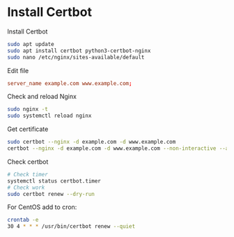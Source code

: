# Install Certbot

Install Certbot

```bash
sudo apt update
sudo apt install certbot python3-certbot-nginx
sudo nano /etc/nginx/sites-available/default
```

Edit file

```conf title="/etc/nginx/sites-available/default"
server_name example.com www.example.com;
```

Check and reload Nginx

```bash
sudo nginx -t
sudo systemctl reload nginx
```

Get certificate

```bash
sudo certbot --nginx -d example.com -d www.example.com
certbot --nginx -d example.com -d www.example.com --non-interactive --agree-tos -m admin@example.com
```

Check certbot

```bash
# Check timer
systemctl status certbot.timer
# Check work
sudo certbot renew --dry-run
```

For CentOS add to cron:

```bash
crontab -e
30 4 * * * /usr/bin/certbot renew --quiet
```
